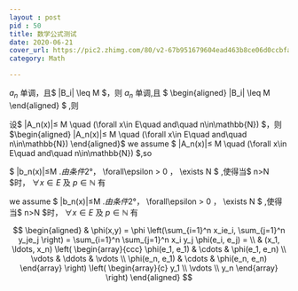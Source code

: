 ```yaml
---
layout : post
pid : 50
title: 数学公式测试
date: 2020-06-21 
cover_url: https://pic2.zhimg.com/80/v2-67b951679604ead463b8ce06d0ccbfa6_720w.jpg
category: Math

---
```

<div style="display: none">
<script type="math/tex; mode=display">
\newcommand{\LFunc}[2]{L(#1,#2)}
</script>
</div>


$a_n$ 单调，且$ |B_i| \leq M $，则
$a_n$ 单调,且
$
\begin{aligned}
|B_i| \leq M 
\end{aligned}
$
,则


设$ |A_n(x)|≤ M \quad (\forall x\in E\quad and\quad n\in\mathbb{N}) $，则
$\begin{aligned} |A_n(x)|≤ M \quad (\forall x\in E\quad and\quad n\in\mathbb{N}) \end{aligned}$
we assume $ |A_n(x)|≤ M \quad (\forall x\in E\quad and\quad n\in\mathbb{N}) $,so


$ |b_n(x)|≤M $.由条件2°，$ \forall\epsilon > 0 $，$ \exists N $ ,使得当$ n>N $时， $\forall x\in E$ 及 $p\in\mathbb{N}$ 有

we assume $ |b_n(x)|≤M $.由条件2°，$ \forall\epsilon > 0 $，$ \exists N $ ,使得当$ n>N $时， $\forall x\in E$ 及 $p\in\mathbb{N}$ 有


$$
\begin{aligned}
  & \phi(x,y) = \phi \left(\sum_{i=1}^n x_ie_i, \sum_{j=1}^n y_je_j \right)
  = \sum_{i=1}^n \sum_{j=1}^n x_i y_j \phi(e_i, e_j) = \\
  & (x_1, \ldots, x_n) \left( \begin{array}{ccc}
      \phi(e_1, e_1) & \cdots & \phi(e_1, e_n) \\
      \vdots & \ddots & \vdots \\
      \phi(e_n, e_1) & \cdots & \phi(e_n, e_n)
    \end{array} \right)
  \left( \begin{array}{c}
      y_1 \\
      \vdots \\
      y_n
    \end{array} \right)
\end{aligned}
$$




